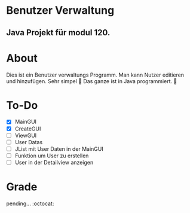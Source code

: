 # Benutzer Verwaltung
## Java Projekt für modul 120.

# About
Dies ist ein Benutzer verwaltungs Programm. Man kann Nutzer editieren und hinzufügen. Sehr simpel :exploding_head: Das ganze ist in Java programmiert. :tada:			

# To-Do

- [x] MainGUI
- [x] CreateGUI
- [ ] ViewGUI
- [ ] User Datas
- [ ] JList mit User Daten in der MainGUI
- [ ] Funktion um User zu erstellen
- [ ] User in der Detailview anzeigen

# Grade
pending... :octocat:	
